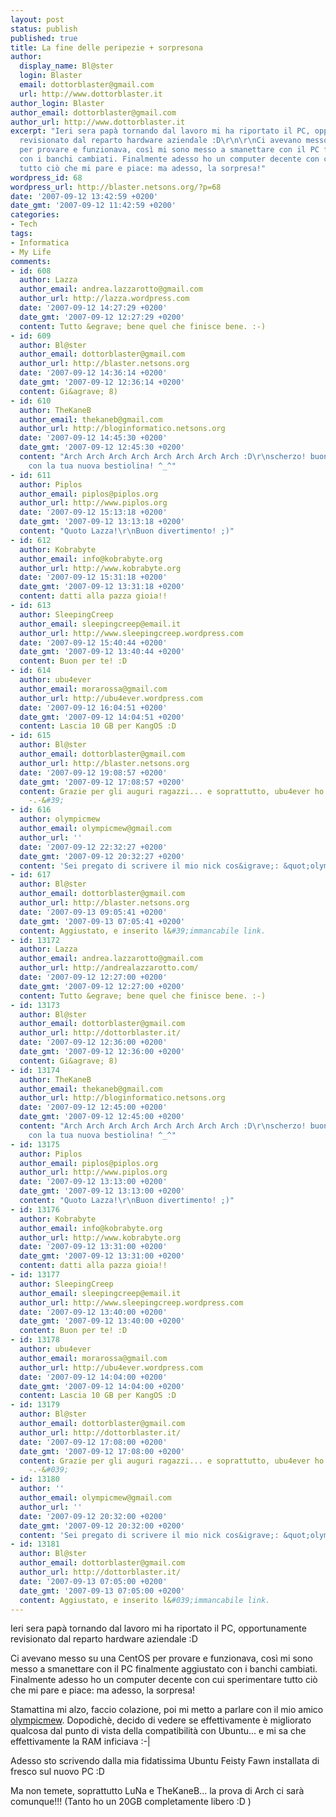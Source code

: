 ```yaml
---
layout: post
status: publish
published: true
title: La fine delle peripezie + sorpresona
author:
  display_name: Bl@ster
  login: Blaster
  email: dottorblaster@gmail.com
  url: http://www.dottorblaster.it
author_login: Blaster
author_email: dottorblaster@gmail.com
author_url: http://www.dottorblaster.it
excerpt: "Ieri sera papà tornando dal lavoro mi ha riportato il PC, opportunamente
  revisionato dal reparto hardware aziendale :D\r\n\r\nCi avevano messo su una CentOS
  per provare e funzionava, così mi sono messo a smanettare con il PC finalmente aggiustato
  con i banchi cambiati. Finalmente adesso ho un computer decente con cui sperimentare
  tutto ciò che mi pare e piace: ma adesso, la sorpresa!"
wordpress_id: 68
wordpress_url: http://blaster.netsons.org/?p=68
date: '2007-09-12 13:42:59 +0200'
date_gmt: '2007-09-12 11:42:59 +0200'
categories:
- Tech
tags:
- Informatica
- My Life
comments:
- id: 608
  author: Lazza
  author_email: andrea.lazzarotto@gmail.com
  author_url: http://lazza.wordpress.com
  date: '2007-09-12 14:27:29 +0200'
  date_gmt: '2007-09-12 12:27:29 +0200'
  content: Tutto &egrave; bene quel che finisce bene. :-)
- id: 609
  author: Bl@ster
  author_email: dottorblaster@gmail.com
  author_url: http://blaster.netsons.org
  date: '2007-09-12 14:36:14 +0200'
  date_gmt: '2007-09-12 12:36:14 +0200'
  content: Gi&agrave; 8)
- id: 610
  author: TheKaneB
  author_email: thekaneb@gmail.com
  author_url: http://bloginformatico.netsons.org
  date: '2007-09-12 14:45:30 +0200'
  date_gmt: '2007-09-12 12:45:30 +0200'
  content: "Arch Arch Arch Arch Arch Arch Arch Arch :D\r\nscherzo! buon divertimento
    con la tua nuova bestiolina! ^_^"
- id: 611
  author: Piplos
  author_email: piplos@piplos.org
  author_url: http://www.piplos.org
  date: '2007-09-12 15:13:18 +0200'
  date_gmt: '2007-09-12 13:13:18 +0200'
  content: "Quoto Lazza!\r\nBuon divertimento! ;)"
- id: 612
  author: Kobrabyte
  author_email: info@kobrabyte.org
  author_url: http://www.kobrabyte.org
  date: '2007-09-12 15:31:18 +0200'
  date_gmt: '2007-09-12 13:31:18 +0200'
  content: datti alla pazza gioia!!
- id: 613
  author: SleepingCreep
  author_email: sleepingcreep@email.it
  author_url: http://www.sleepingcreep.wordpress.com
  date: '2007-09-12 15:40:44 +0200'
  date_gmt: '2007-09-12 13:40:44 +0200'
  content: Buon per te! :D
- id: 614
  author: ubu4ever
  author_email: morarossa@gmail.com
  author_url: http://ubu4ever.wordpress.com
  date: '2007-09-12 16:04:51 +0200'
  date_gmt: '2007-09-12 14:04:51 +0200'
  content: Lascia 10 GB per KangOS :D
- id: 615
  author: Bl@ster
  author_email: dottorblaster@gmail.com
  author_url: http://blaster.netsons.org
  date: '2007-09-12 19:08:57 +0200'
  date_gmt: '2007-09-12 17:08:57 +0200'
  content: Grazie per gli auguri ragazzi... e soprattutto, ubu4ever ho tre hard disk
    -.-&#39;
- id: 616
  author: olympicmew
  author_email: olympicmew@gmail.com
  author_url: ''
  date: '2007-09-12 22:32:27 +0200'
  date_gmt: '2007-09-12 20:32:27 +0200'
  content: 'Sei pregato di scrivere il mio nick cos&igrave;: &quot;olympicmew&quot;.'
- id: 617
  author: Bl@ster
  author_email: dottorblaster@gmail.com
  author_url: http://blaster.netsons.org
  date: '2007-09-13 09:05:41 +0200'
  date_gmt: '2007-09-13 07:05:41 +0200'
  content: Aggiustato, e inserito l&#39;immancabile link.
- id: 13172
  author: Lazza
  author_email: andrea.lazzarotto@gmail.com
  author_url: http://andrealazzarotto.com/
  date: '2007-09-12 12:27:00 +0200'
  date_gmt: '2007-09-12 12:27:00 +0200'
  content: Tutto &egrave; bene quel che finisce bene. :-)
- id: 13173
  author: Bl@ster
  author_email: dottorblaster@gmail.com
  author_url: http://dottorblaster.it/
  date: '2007-09-12 12:36:00 +0200'
  date_gmt: '2007-09-12 12:36:00 +0200'
  content: Gi&agrave; 8)
- id: 13174
  author: TheKaneB
  author_email: thekaneb@gmail.com
  author_url: http://bloginformatico.netsons.org
  date: '2007-09-12 12:45:00 +0200'
  date_gmt: '2007-09-12 12:45:00 +0200'
  content: "Arch Arch Arch Arch Arch Arch Arch Arch :D\r\nscherzo! buon divertimento
    con la tua nuova bestiolina! ^_^"
- id: 13175
  author: Piplos
  author_email: piplos@piplos.org
  author_url: http://www.piplos.org
  date: '2007-09-12 13:13:00 +0200'
  date_gmt: '2007-09-12 13:13:00 +0200'
  content: "Quoto Lazza!\r\nBuon divertimento! ;)"
- id: 13176
  author: Kobrabyte
  author_email: info@kobrabyte.org
  author_url: http://www.kobrabyte.org
  date: '2007-09-12 13:31:00 +0200'
  date_gmt: '2007-09-12 13:31:00 +0200'
  content: datti alla pazza gioia!!
- id: 13177
  author: SleepingCreep
  author_email: sleepingcreep@email.it
  author_url: http://www.sleepingcreep.wordpress.com
  date: '2007-09-12 13:40:00 +0200'
  date_gmt: '2007-09-12 13:40:00 +0200'
  content: Buon per te! :D
- id: 13178
  author: ubu4ever
  author_email: morarossa@gmail.com
  author_url: http://ubu4ever.wordpress.com
  date: '2007-09-12 14:04:00 +0200'
  date_gmt: '2007-09-12 14:04:00 +0200'
  content: Lascia 10 GB per KangOS :D
- id: 13179
  author: Bl@ster
  author_email: dottorblaster@gmail.com
  author_url: http://dottorblaster.it/
  date: '2007-09-12 17:08:00 +0200'
  date_gmt: '2007-09-12 17:08:00 +0200'
  content: Grazie per gli auguri ragazzi... e soprattutto, ubu4ever ho tre hard disk
    -.-&#039;
- id: 13180
  author: ''
  author_email: olympicmew@gmail.com
  author_url: ''
  date: '2007-09-12 20:32:00 +0200'
  date_gmt: '2007-09-12 20:32:00 +0200'
  content: 'Sei pregato di scrivere il mio nick cos&igrave;: &quot;olympicmew&quot;.'
- id: 13181
  author: Bl@ster
  author_email: dottorblaster@gmail.com
  author_url: http://dottorblaster.it/
  date: '2007-09-13 07:05:00 +0200'
  date_gmt: '2007-09-13 07:05:00 +0200'
  content: Aggiustato, e inserito l&#039;immancabile link.
---
```

<p>Ieri sera papà tornando dal lavoro mi ha riportato il PC, opportunamente revisionato dal reparto hardware aziendale :D</p>
<p>Ci avevano messo su una CentOS per provare e funzionava, così mi sono messo a smanettare con il PC finalmente aggiustato con i banchi cambiati. Finalmente adesso ho un computer decente con cui sperimentare tutto ciò che mi pare e piace: ma adesso, la sorpresa!<a id="more"></a><a id="more-68"></a></p>
<p>Stamattina mi alzo, faccio colazione, poi mi metto a parlare con il mio amico <a href="http://kangos.wordpress.com">olympicmew</a>. Dopodichè, decido di vedere se effettivamente è migliorato qualcosa dal punto di vista della compatibilità con Ubuntu... e mi sa che effettivamente la RAM inficiava :-|</p>
<p>Adesso sto scrivendo dalla mia fidatissima Ubuntu Feisty Fawn installata di fresco sul nuovo PC :D</p>
<p>Ma non temete, soprattutto LuNa e TheKaneB... la prova di Arch ci sarà comunque!!! (Tanto ho un 20GB completamente libero :D )</p>
